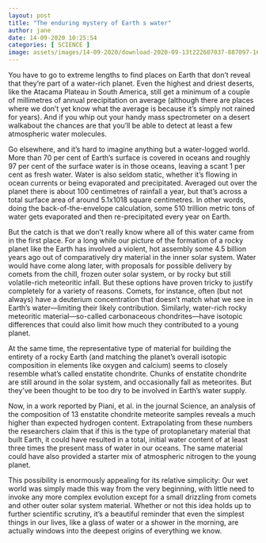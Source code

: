 ```yaml
---
layout: post
title: "The enduring mystery of Earth s water"
author: jane 
date: 14-09-2020 10:25:54 
categories: [ SCIENCE ] 
image: assets/images/14-09-2020/download-2020-09-13t222607037-887097-1600016230.png
---
```

You have to go to extreme lengths to find places on Earth that don’t reveal that they’re part of a water-rich planet. Even the highest and driest deserts, like the Atacama Plateau in South America, still get a minimum of a couple of millimetres of annual precipitation on average (although there are places where we don’t yet know what the average is because it’s simply not rained for years). And if you whip out your handy mass spectrometer on a desert walkabout the chances are that you’ll be able to detect at least a few atmospheric water molecules.

Go elsewhere, and it’s hard to imagine anything but a water-logged world. More than 70 per cent of Earth’s surface is covered in oceans and roughly 97 per cent of the surface water is in those oceans, leaving a scant 1 per cent as fresh water. Water is also seldom static, whether it’s flowing in ocean currents or being evaporated and precipitated. Averaged out over the planet there is about 100 centimetres of rainfall a year, but that’s across a total surface area of around 5.1x1018 square centimetres. In other words, doing the back-of-the-envelope calculation, some 510 trillion metric tons of water gets evaporated and then re-precipitated every year on Earth.

But the catch is that we don’t really know where all of this water came from in the first place. For a long while our picture of the formation of a rocky planet like the Earth has involved a violent, hot assembly some 4.5 billion years ago out of comparatively dry material in the inner solar system. Water would have come along later, with proposals for possible delivery by comets from the chill, frozen outer solar system, or by rocky but still volatile-rich meteoritic infall. But these options have proven tricky to justify completely for a variety of reasons. Comets, for instance, often (but not always) have a deuterium concentration that doesn’t match what we see in Earth’s water—limiting their likely contribution. Similarly, water-rich rocky meteoritic material—so-called carbonaceous chondrites—have isotopic differences that could also limit how much they contributed to a young planet.

At the same time, the representative type of material for building the entirety of a rocky Earth (and matching the planet’s overall isotopic composition in elements like oxygen and calcium) seems to closely resemble what’s called enstatite chondrite. Chunks of enstatite chondrite are still around in the solar system, and occasionally fall as meteorites. But they’ve been thought to be too dry to be involved in Earth’s water supply.

Now, in a work reported by Piani, et al. in the journal Science, an analysis of the composition of 13 enstatite chondrite meteorite samples reveals a much higher than expected hydrogen content. Extrapolating from these numbers the researchers claim that if this is the type of protoplanetary material that built Earth, it could have resulted in a total, initial water content of at least three times the present mass of water in our oceans. The same material could have also provided a starter mix of atmospheric nitrogen to the young planet.

This possibility is enormously appealing for its relative simplicity: Our wet world was simply made this way from the very beginning, with little need to invoke any more complex evolution except for a small drizzling from comets and other outer solar system material. Whether or not this idea holds up to further scientific scrutiny, it’s a beautiful reminder that even the simplest things in our lives, like a glass of water or a shower in the morning, are actually windows into the deepest origins of everything we know.